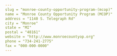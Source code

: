```yaml
---
slug = "monroe-county-opportunity-program-(mcop)"
name = "Monroe County Opportunity Program (MCOP)"
address = "1140 S. Telegraph Rd"
city = "Monroe"
state = "MI"
postal = "48161"
website = "http://www.monroecountyop.org"
phone = "734-241-2775"
fax = "000-000-0000"
---
```

